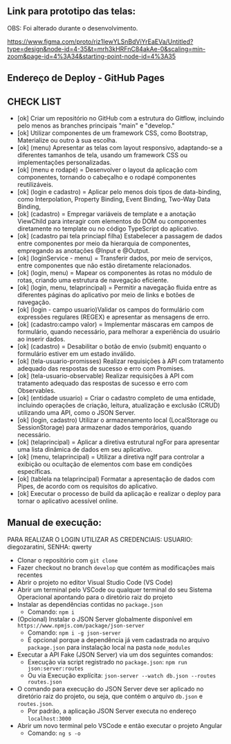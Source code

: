 ## Link para prototipo das telas: 

OBS: Foi alterado durante o desenvolvimento.

https://www.figma.com/proto/riz1IewYLSnBdViYrEaEVa/Untitled?type=design&node-id=4-35&t=mrh3kHRFnC84akAe-0&scaling=min-zoom&page-id=4%3A34&starting-point-node-id=4%3A35

## Endereço de Deploy - GitHub Pages




## CHECK LIST 

- [ok] Criar um repositório no GitHub com a estrutura do Gitflow, incluindo pelo menos as branches principais "main" e "develop."
- [ok] Utilizar componentes de um framework CSS, como Bootstrap, Materialize ou outro à sua escolha.
- [ok] (menu) Apresentar as telas com layout responsivo, adaptando-se a diferentes tamanhos de tela, usando um framework CSS ou implementações personalizadas.
- [ok] (menu e rodapé) = Desenvolver o layout da aplicação com componentes, tornando o cabeçalho e o rodapé componentes reutilizáveis.
- [ok] (login e cadastro) = Aplicar pelo menos dois tipos de data-binding, como Interpolation, Property Binding, Event Binding, Two-Way Data Binding, 
- [ok] (cadastro) = Empregar variáveis de template e a anotação ViewChild para interagir com elementos do DOM ou componentes diretamente no template ou no código TypeScript do aplicativo.
- [ok] (cadastro pai tela princiapl filha) Estabelecer a passagem de dados entre componentes por meio da hierarquia de componentes, empregando as anotações @Input e @Output.
- [ok] (loginService - menu) = Transferir dados, por meio de serviços, entre componentes que não estão diretamente relacionados.
- [ok] (login, menu) = Mapear os componentes às rotas no módulo de rotas, criando uma estrutura de navegação eficiente.
- [ok] (login, menu, telaprincipal) = Permitir a navegação fluida entre as diferentes páginas do aplicativo por meio de links e botões de navegação.
- [ok] (login - campo usuario)Validar os campos do formulário com expressões regulares (REGEX) e apresentar as mensagens de erro.
- [ok] (cadastro:campo valor) = Implementar máscaras em campos de formulário, quando necessário, para melhorar a experiência do usuário ao inserir dados.
- [ok] (cadastro) = Desabilitar o botão de envio (submit) enquanto o formulário estiver em um estado inválido.
- [ok] (tela-usuario-promisses) Realizar requisições à API com tratamento adequado das respostas de sucesso e erro com Promises.
- [ok] (tela-usuario-observable) Realizar requisições à API com tratamento adequado das respostas de sucesso e erro com Observables.
- [ok] (entidade usuario) = Criar o cadastro completo de uma entidade, incluindo operações de criação, leitura, atualização e exclusão (CRUD) utilizando uma API, como o JSON Server.
- [ok] (login, cadastro) Utilizar o armazenamento local (LocalStorage ou SessionStorage) para armazenar dados temporários, quando necessário.
- [ok] (telaprincipal) = Aplicar a diretiva estrutural ngFor para apresentar uma lista dinâmica de dados em seu aplicativo.
- [ok] (menu, telaprincipal) = Utilizar a diretiva ngIf para controlar a exibição ou ocultação de elementos com base em condições específicas.
- [ok] (tablela na telaprincipal) Formatar a apresentação de dados com Pipes, de acordo com os requisitos do aplicativo.
- [ok] Executar o processo de build da aplicação e realizar o deploy para tornar o aplicativo acessível online.


## Manual de execução: 

PARA REALIZAR O LOGIN UTILIZAR AS CREDENCIAIS: USUARIO: diegozaratini, SENHA: qwerty

- Clonar o repositório com `git clone`
- Fazer checkout no branch `develop` que contém as modificações mais recentes
- Abrir o projeto no editor Visual Studio Code (VS Code)
- Abrir um terminal pelo VSCode ou qualquer terminal do seu Sistema Operacional apontando para o diretório raiz do projeto 
- Instalar as dependências contidas no `package.json`
  - Comando: `npm i`
- (Opcional) Instalar o JSON Server globalmente disponível em `https://www.npmjs.com/package/json-server`
  - Comando: `npm i -g json-server` 
  - É opcional porque a dependência já vem cadastrada no arquivo `package.json` para instalação local na pasta `node_modules`
- Executar a API Fake (JSON Server) via um dos seguintes comandos: 
  - Execução via script registrado no `package.json`: `npm run json:server:routes` 
  - Ou via Execução explícita: `json-server --watch db.json --routes routes.json`
- O comando para execução do JSON Server deve ser aplicado no diretório raiz do projeto, ou seja, que contém o arquivo `db.json` e `routes.json`.
  - Por padrão, a aplicação JSON Server executa no endereço `localhost:3000`    
- Abrir um novo terminal pelo VSCode e então executar o projeto Angular
  - Comando: `ng s -o`

